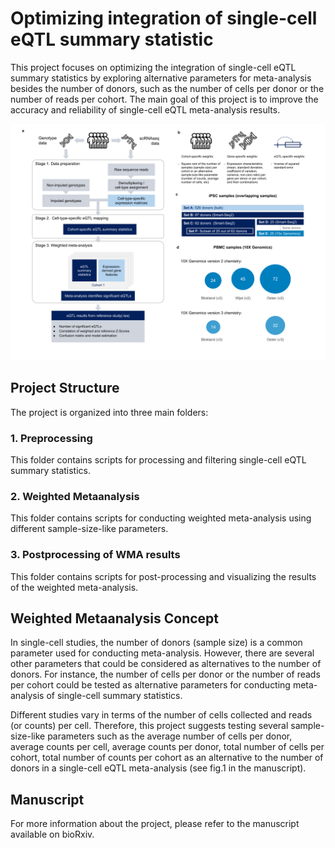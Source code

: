 
# Optimizing integration of single-cell eQTL summary statistic #

This project focuses on optimizing the integration of single-cell eQTL summary statistics by exploring alternative parameters for meta-analysis besides the number of donors, such as the number of cells per donor or the number of reads per cohort. The main goal of this project is to improve the accuracy and reliability of single-cell eQTL meta-analysis results.

![alt text](https://github.com/mkorshe/sc_wma/blob/main/other/WMA%20figure%20layout_!.png)
## Project Structure
The project is organized into three main folders:

### 1. Preprocessing 
This folder contains scripts for processing and filtering single-cell eQTL summary statistics.

### 2. Weighted Metaanalysis
This folder contains scripts for conducting weighted meta-analysis using different sample-size-like parameters.

### 3. Postprocessing of WMA results
This folder contains scripts for post-processing and visualizing the results of the weighted meta-analysis.

## Weighted Metaanalysis Concept
In single-cell studies, the number of donors (sample size) is a common parameter used for conducting meta-analysis. However, there are several other parameters that could be considered as alternatives to the number of donors. For instance, the number of cells per donor or the number of reads per cohort could be tested as alternative parameters for conducting meta-analysis of single-cell summary statistics.

Different studies vary in terms of the number of cells collected and reads (or counts) per cell. Therefore, this project suggests testing several sample-size-like parameters such as the average number of cells per donor, average counts per cell, average counts per donor, total number of cells per cohort, total number of counts per cohort as an alternative to the number of donors in a single-cell eQTL meta-analysis (see fig.1 in the manuscript).

## Manuscript
For more information about the project, please refer to the manuscript available on bioRxiv.
